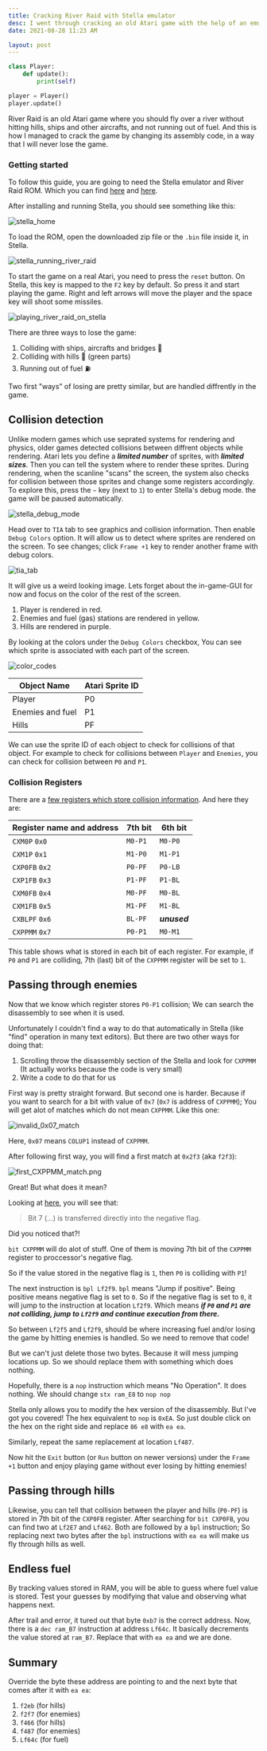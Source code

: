```yaml
---
title: Cracking River Raid with Stella emulator
desc: I went through cracking an old Atari game with the help of an emulator
date: 2021-08-28 11:23 AM

layout: post
---
```


```python
class Player:
    def update():
        print(self)

player = Player()
player.update()
```

River Raid is an old Atari game where you should fly over a river without hitting hills, ships and other aircrafts, and not running out of fuel.
And this is how I managed to crack the game by changing its assembly code, in a way that I will never lose the game.

### Getting started
To follow this guide, you are going to need the Stella emulator and River Raid ROM. Which you can find [here](https://stella-emu.github.io/downloads.html) and [here](http://www.atarimania.com/game-atari-2600-vcs-river-raid_s6826.html).

After installing and running Stella, you should see something like this:

![stella_home](/assets/cracking_river_raid/stella_home.png)

To load the ROM, open the downloaded zip file or the `.bin` file inside it, in Stella.

![stella_running_river_raid](/assets/cracking_river_raid/stella_running_river_raid.png)

To start the game on a real Atari, you need to press the `reset` button. On Stella, this key is mapped to the `F2` key by default. So press it and start playing the game. Right and left arrows will move the player and the space key will shoot some missiles.

![playing_river_raid_on_stella](/assets/cracking_river_raid/playing_river_raid_on_stella.png)

There are three ways to lose the game:
1. Colliding with ships, aircrafts and bridges 🚁
2. Colliding with hills 🌲 (green parts)
3. Running out of fuel ⛽

Two first "ways" of losing are pretty similar, but are handled diffrently in the game.

## Collision detection
Unlike modern games which use seprated systems for rendering and physics, older games detected collisions between diffrent objects while rendering.
Atari lets you define a ***limited number*** of sprites, with ***limited sizes***. Then you can tell the system where to render these sprites. During rendering, when the scanline "scans" the screen, the system also checks for collision between those sprites and change some registers accordingly. To explore this, press the `~` key (next to `1`) to enter Stella's debug mode. the game will be paused automatically.

![stella_debug_mode](/assets/cracking_river_raid/stella_debug_mode.png)

Head over to `TIA` tab to see graphics and collision information. Then enable `Debug Colors` option. It will allow us to detect where sprites are rendered on the screen. To see changes; click `Frame +1` key to render another frame with debug colors.

![tia_tab](/assets/cracking_river_raid/tia_tab.png)

It will give us a weird looking image.
Lets forget about the in-game-GUI for now and focus on the color of the rest of the screen.

1. Player is rendered in red.
2. Enemies and fuel (gas) stations are rendered in yellow.
3. Hills are rendered in purple.

By looking at the colors under the `Debug Colors` checkbox, You can see which sprite is associated with each part of the screen.

![color_codes](/assets/cracking_river_raid/color_codes.png)


| Object Name      | Atari Sprite ID |
|------------------|-----------------|
| Player           | P0              |
| Enemies and fuel | P1              |
| Hills            | PF              |

We can use the sprite ID of each object to check for collisions of that object.
For example to check for collisions between `Player` and `Enemies`, you can check for collision between `P0` and `P1`.

### Collision Registers
There are a [few registers which store collision information](https://www.masswerk.at/rc2018/04/08.html).
And here they are:

| Register name and address| 7th bit | 6th bit      |
|--------------------------|---------|--------------|
| `CXM0P`  `0x0`           | `M0-P1` | `M0-P0`      |
| `CXM1P`  `0x1`           | `M1-P0` | `M1-P1`      |
| `CXP0FB` `0x2`           | `P0-PF` | `P0-LB`      |
| `CXP1FB` `0x3`           | `P1-PF` | `P1-BL`      |
| `CXM0FB` `0x4`           | `M0-PF` | `M0-BL`      |
| `CXM1FB` `0x5`           | `M1-PF` | `M1-BL`      |
| `CXBLPF` `0x6`           | `BL-PF` | ***unused*** |
| `CXPPMM` `0x7`           | `P0-P1` | `M0-M1`      |

This table shows what is stored in each bit of each register.
For example, if `P0` and `P1` are colliding, 7th (last) bit of the `CXPPMM` register will be set to `1`.

## Passing through enemies
Now that we know which register stores `P0-P1` collision; We can search the disassembly to see when it is used.

Unfortunately I couldn't find a way to do that automatically in Stella (like "find" operation in many text editors). But there are two other ways for doing that:
1. Scrolling throw the disassembly section of the Stella and look for `CXPPMM` (It actually works because the code is very small)
2. Write a code to do that for us

First way is pretty straight forward. But second one is harder. Because if you want to search for a bit with value of `0x7` (`0x7` is address of `CXPPMM`); You will get alot of matches which do not mean `CXPPMM`. Like this one:

![invalid_0x07_match](/assets/cracking_river_raid/invalid_0x07_match.png)

Here, `0x07` means `COLUP1` instead of `CXPPMM`.

After following first way, you will find a first match at `0x2f3` (aka `f2f3`):

![first_CXPPMM_match.png](/assets/cracking_river_raid/first_CXPPMM_match.png)

Great! But what does it mean?

Looking at [here](https://www.c64-wiki.com/wiki/BIT_(assembler)), you will see that:
> Bit 7 (...) is transferred directly into the negative flag.

Did you noticed that?!

`bit CXPPMM` will do alot of stuff. One of them is moving 7th bit of the `CXPPMM` register to proccessor's negative flag.

So if the value stored in the negative flag is `1`, then `P0` is colliding with `P1`!

The next instruction is `bpl Lf2f9`. `bpl` means "Jump if positive". Being positive means negative flag is set to `0`.
So if the negative flag is set to `0`, it will jump to the instruction at location `Lf2f9`. Which means ***if `P0` and `P1` are not colliding, jump to `Lf2f9` and continue execution from there.***

So between `Lf2f5` and `Lf2f9`, should be where increasing fuel and/or losing the game by hitting enemies is handled. So we need to remove that code!

But we can't just delete those two bytes. Because it will mess jumping locations up. So we should replace them with something which does nothing.

Hopefully, there is a `nop` instruction which means "No Operation". It does nothing. We should change `stx ram_E8` to `nop nop`

Stella only allows you to modify the hex version of the disassembly. But I've got you covered! The hex equivalent to `nop` is `0xEA`. So just double click on the hex on the right side and replace `86 e8` with `ea ea`.

Similarly, repeat the same replacement at location `Lf487`.

Now hit the `Exit` button (or `Run` button on newer versions) under the `Frame +1` button and enjoy playing game without ever losing by hitting enemies!

## Passing through hills
Likewise, you can tell that collision between the player and hills (`P0-PF`) is stored in 7th bit of the `CXP0FB` register.
After searching for `bit CXP0FB`, you can find two at `Lf2E7` and `Lf462`. Both are followed by a `bpl` instruction; So replacing next two bytes after the `bpl` instructions with `ea ea` will make us fly through hills as well.

## Endless fuel
By tracking values stored in RAM, you will be able to guess where fuel value is stored. Test your guesses by modifying that value and observing what happens next.

After trail and error, it tured out that byte `0xb7` is the correct address.
Now, there is a `dec ram_B7` instruction at address `Lf64c`. It basically decrements the value stored at `ram_B7`. Replace that with `ea ea` and we are done.

## Summary
Override the byte these address are pointing to and the next byte that comes after it with `ea ea`:
1. `f2eb`  (for hills)
2. `f2f7`  (for enemies)
3. `f466`  (for hills)
4. `f487`  (for enemies)
5. `Lf64c` (for fuel)
